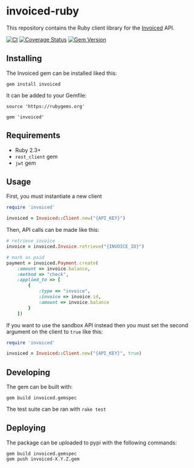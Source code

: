 invoiced-ruby
========

This repository contains the Ruby client library for the [Invoiced](https://invoiced.com) API.

[![CI](https://github.com/Invoiced/invoiced-php/actions/workflows/ci.yml/badge.svg)](https://github.com/Invoiced/invoiced-php/actions/workflows/ci.yml)
[![Coverage Status](https://coveralls.io/repos/Invoiced/invoiced-ruby/badge.svg?branch=master&service=github)](https://coveralls.io/github/Invoiced/invoiced-ruby?branch=master)
[![Gem Version](https://badge.fury.io/rb/invoiced.svg)](https://badge.fury.io/rb/invoiced)

## Installing

The Invoiced gem can be installed liked this:

```
gem install invoiced
```

It can be added to your Gemfile:

```
source 'https://rubygems.org'

gem 'invoiced'
```

## Requirements

- Ruby 2.3+
- `rest_client` gem
- `jwt` gem

## Usage

First, you must instantiate a new client

```ruby
require 'invoiced'

invoiced = Invoiced::Client.new("{API_KEY}")
```

Then, API calls can be made like this:
```ruby
# retrieve invoice
invoice = invoiced.Invoice.retrieve("{INVOICE_ID}")

# mark as paid
payment = invoiced.Payment.create(
    :amount => invoice.balance,
    :method => "check",
    :applied_to => [
        {
            :type => "invoice",
            :invoice => invoice.id,
            :amount => invoice.balance
        }
    ])
```

If you want to use the sandbox API instead then you must set the second argument on the client to `true` like this:

```ruby
require 'invoiced'

invoiced = Invoiced::Client.new("{API_KEY}", true)
```

## Developing

The gem can be built with:

```
gem build invoiced.gemspec
```

The test suite can be ran with `rake test`

## Deploying

The package can be uploaded to pypi with the following commands:

```
gem build invoiced.gemspec
gem push invoiced-X.Y.Z.gem
```